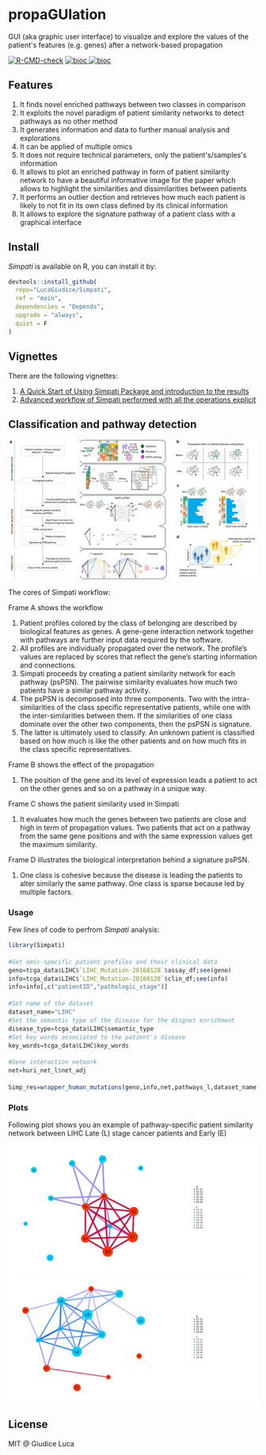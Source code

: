 # propaGUIation
GUI (aka graphic user interface) to visualize and explore the values of the patient's features (e.g. genes) after a network-based propagation

[![R-CMD-check](https://github.com/jokergoo/cola/workflows/R-CMD-check/badge.svg)](https://github.com/jokergoo/cola/actions)
[ ![bioc](https://bioconductor.org/shields/downloads/devel/cola.svg) ](http://bioconductor.org/packages/stats/bioc/cola)
[ ![bioc](http://bioconductor.org//shields/lastcommit/devel/bioc/cola.svg) ](http://bioconductor.org/checkResults/devel/bioc-LATEST/cola/)


## Features

1. It finds novel enriched pathways between two classes in comparison
2. It exploits the novel paradigm of patient similarity networks to detect pathways as no other method
3. It generates information and data to further manual analysis and explorations
4. It can be applied of multiple omics
5. It does not require technical parameters, only the patient's/samples's information
6. It allows to plot an enriched pathway in form of patient similarity network to have a beautiful informative image for the paper which allows to highlight the similarities and dissimilarities between patients
7. It performs an outlier dection and retrieves how much each patient is likely to not fit in its own class defined by its clinical information
8. It allows to explore the signature pathway of a patient class with a graphical interface

## Install

*Simpati* is available on R, you can install it by:

```r
devtools::install_github(
  repo="LucaGiudice/Simpati",
  ref = "main",
  dependencies = "Depends",
  upgrade = "always",
  quiet = F
)
```

## Vignettes

There are the following vignettes:

1. [A Quick Start of Using Simpati Package and introduction to the results](https://github.com/LucaGiudice/supplementary-Simpati/blob/main/images/Classification_Mutations_introduction.pdf)
2. [Advanced workflow of Simpati performed with all the operations explicit](https://github.com/LucaGiudice/Simpati/blob/main/vignettes/Classification_Mutations_advanced.Rmd)

## Classification and pathway detection

<img src="https://raw.githubusercontent.com/LucaGiudice/supplementary-Simpati/main/images/workflow.png" />

The cores of Simpati workflow:

Frame A shows the workflow
  1. Patient profiles colored by the class of belonging are described by biological features as genes. A gene-gene interaction network together with pathways are further input data required by the software. 
  2. All profiles are individually propagated over the network. The profile’s values are replaced by scores that reflect the gene’s starting information and connections. 
  3. Simpati proceeds by creating a patient similarity network for each pathway (psPSN). The pairwise similarity evaluates how much two patients have a similar pathway activity. 
  4. The psPSN is decomposed into three components. Two with the intra-similarities of the class specific representative patients, while one with the inter-similarities between them.  If the similarities of one class dominate over the other two components, then the psPSN is signature. 
  5. The latter is ultimately used to classify. An unknown patient is classified based on how much is like the other patients and on how much fits in the class specific representatives. 

Frame B shows the effect of the propagation 
1. The position of the gene and its level of expression leads a patient to act on the other genes and so on a pathway in a unique way. 

Frame C shows the patient similarity used in Simpati
1. It evaluates how much the genes between two patients are close and high in term of propagation values. Two patients that act on a pathway from the same gene positions and with the same expression values get the maximum similarity. 

Frame D illustrates the biological interpretation behind a signature psPSN. 
1. One class is cohesive because the disease is leading the patients to alter similarly the same pathway. One class is sparse because led by multiple factors.

### Usage

Few lines of code to perfrom *Simpati* analysis:

```r
library(Simpati)

#Get omic-specific patient profiles and their clinical data
geno=tcga_data$LIHC$`LIHC_Mutation-20160128`$assay_df;see(geno)
info=tcga_data$LIHC$`LIHC_Mutation-20160128`$clin_df;see(info)
info=info[,c("patientID","pathologic_stage")]

#Set name of the dataset
dataset_name="LIHC"
#Set the semantic type of the disease for the disgnet enrichment
disease_type=tcga_data$LIHC$semantic_type
#Set key words associated to the patient's disease
key_words=tcga_data$LIHC$key_words

#Gene interaction network
net=huri_net_l$net_adj

Simp_res=wrapper_human_mutations(geno,info,net,pathways_l,dataset_name,disease_type,key_words, n_cores=5,test_run=T,seed=0)
```

### Plots

Following plot shows you an example of pathway-specific patient similarity network between LIHC Late (L) stage cancer patients and Early (E)

<img src="https://raw.githubusercontent.com/LucaGiudice/supplementary-Simpati/main/images/BIOCARTA_MAPK_PATHWAY%20source-MSIGDB_C2%20source-BIOCARTA_MAPK_PATHWAY%20down-inv.png" /> <img src="https://raw.githubusercontent.com/LucaGiudice/supplementary-Simpati/main/images/HALLMARK_HEDGEHOG_SIGNALING%20source-MSIGDB_C2%20source-HALLMARK_HEDGEHOG_SIGNALING%20up-inv.png" />

## License

MIT @ Giudice Luca
